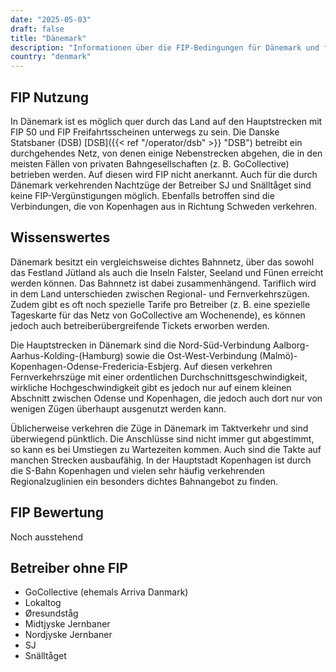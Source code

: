 ```yaml
---
date: "2025-05-03"
draft: false
title: "Dänemark"
description: "Informationen über die FIP-Bedingungen für Dänemark und für welche Betreiber Vergünstigungen genutzt werden können."
country: "denmark"
---
```


## FIP Nutzung

In Dänemark ist es möglich quer durch das Land auf den Hauptstrecken mit FIP 50 und FIP Freifahrtsscheinen unterwegs zu sein. Die Danske Statsbaner (DSB) [DSB]({{< ref "/operator/dsb" >}} "DSB") betreibt ein durchgehendes Netz, von denen einige Nebenstrecken abgehen, die in den meisten Fällen von privaten Bahngesellschaften (z. B. GoCollective) betrieben werden. Auf diesen wird FIP nicht anerkannt. Auch für die durch Dänemark verkehrenden Nachtzüge der Betreiber SJ und Snälltåget sind keine FIP-Vergünstigungen möglich. Ebenfalls betroffen sind die Verbindungen, die von Kopenhagen aus in Richtung Schweden verkehren.

## Wissenswertes

Dänemark besitzt ein vergleichsweise dichtes Bahnnetz, über das sowohl das Festland Jütland als auch die Inseln Falster, Seeland und Fünen erreicht werden können. Das Bahnnetz ist dabei zusammenhängend. Tariflich wird in dem Land unterschieden zwischen Regional- und Fernverkehrszügen. Zudem gibt es oft noch spezielle Tarife pro Betreiber (z. B. eine spezielle Tageskarte für das Netz von GoCollective am Wochenende), es können jedoch auch betreiberübergreifende Tickets erworben werden.  
  
Die Hauptstrecken in Dänemark sind die Nord-Süd-Verbindung Aalborg-Aarhus-Kolding-(Hamburg) sowie die Ost-West-Verbindung (Malmö)-Kopenhagen-Odense-Fredericia-Esbjerg. Auf diesen verkehren Fernverkehrszüge mit einer ordentlichen Durchschnittsgeschwindigkeit, wirkliche Hochgeschwindigkeit gibt es jedoch nur auf einem kleinen Abschnitt zwischen Odense und Kopenhagen, die jedoch auch dort nur von wenigen Zügen überhaupt ausgenutzt werden kann.  
  
Üblicherweise verkehren die Züge in Dänemark im Taktverkehr und sind überwiegend pünktlich. Die Anschlüsse sind nicht immer gut abgestimmt, so kann es bei Umstiegen zu Wartezeiten kommen. Auch sind die Takte auf manchen Strecken ausbaufähig. In der Hauptstadt Kopenhagen ist durch die S-Bahn Kopenhagen und vielen sehr häufig verkehrenden Regionalzuglinien ein besonders dichtes Bahnangebot zu finden.

## FIP Bewertung

Noch ausstehend

## Betreiber ohne FIP

- GoCollective (ehemals Arriva Danmark)
- Lokaltog
- Øresundståg
- Midtjyske Jernbaner
- Nordjyske Jernbaner
- SJ
- Snälltåget